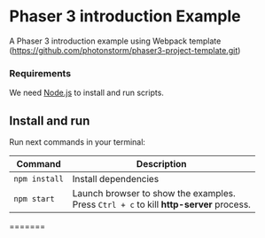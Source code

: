 # Phaser 3 introduction Example

A Phaser 3 introduction example using Webpack template (https://github.com/photonstorm/phaser3-project-template.git)

### Requirements

We need [Node.js](https://nodejs.org) to install and run scripts.

## Install and run

Run next commands in your terminal:

| Command | Description |
|---------|-------------|
| `npm install` | Install dependencies |
| `npm start` | Launch browser to show the examples. <br> Press `Ctrl + c` to kill **http-server** process. |
=======
